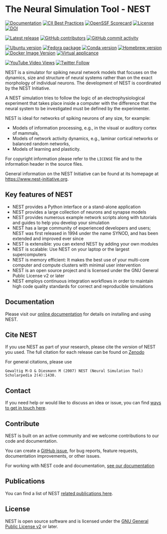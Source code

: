# The Neural Simulation Tool - NEST

[![Documentation](https://img.shields.io/readthedocs/nest-simulator?logo=readthedocs&logo=Read%20the%20Docs&label=Documentation)](https://nest-simulator.org/documentation)
[![CII Best Practices](https://bestpractices.coreinfrastructure.org/projects/2218/badge)](https://bestpractices.coreinfrastructure.org/projects/2218)
[![OpenSSF Scorecard](https://api.scorecard.dev/projects/github.com/nest/nest-simulator/badge)](https://scorecard.dev/viewer/?uri=github.com/nest/nest-simulator)
[![License](http://img.shields.io/:license-GPLv2+-green.svg)](http://www.gnu.org/licenses/gpl-2.0.html)
[![DOI](https://zenodo.org/badge/DOI/10.5281/zenodo.10834751.svg)](https://doi.org/10.5281/zenodo.10834751)

[![Latest release](https://img.shields.io/github/release/nest/nest-simulator.svg?color=brightgreen&label=latest%20release)](https://github.com/nest/nest-simulator/releases)
[![GitHub contributors](https://img.shields.io/github/contributors/nest/nest-simulator?logo=github)](https://github.com/nest/nest-simulator)
[![GitHub commit activity](https://img.shields.io/github/commit-activity/y/nest/nest-simulator?logo=github&color=%23ff6633)](https://github.com/nest/nest-simulator)

[![Ubuntu version](https://img.shields.io/badge/ubuntu-(PPA)-blue?logo=debian)](https://nest-simulator.readthedocs.io/en/latest/installation/)
[![Fedora package](https://img.shields.io/fedora/v/nest?logo=fedora)](https://src.fedoraproject.org/rpms/nest)
[![Conda version](https://img.shields.io/conda/vn/conda-forge/nest-simulator.svg?logo=conda-forge&logoColor=white)](https://anaconda.org/conda-forge/nest-simulator)
[![Homebrew version](https://img.shields.io/homebrew/v/nest.svg?logo=apple)](https://formulae.brew.sh/formula/nest)
[![Docker Image Version](https://img.shields.io/docker/v/nest/nest-simulator?color=blue&label=docker&logo=docker&logoColor=white&sort=semver)](https://hub.docker.com/r/nest/nest-simulator)
[![Virtual applicance](https://img.shields.io/badge/VM-v3.7-blue?logo=CodeSandbox)](https://nest-simulator.readthedocs.io/en/latest/installation/livemedia.html#live-media)

[![YouTube Video Views](https://img.shields.io/youtube/views/K7KXmIv6ROY?style=social)](https://www.youtube.com/results?search_query=nest-simulator+neurons)
[![Twitter Follow](https://img.shields.io/twitter/follow/nestsimulator?style=social)](https://twitter.com/nestsimulator)

NEST is a simulator for spiking neural network models that focuses on the
dynamics, size and structure of neural systems rather than on the exact
morphology of individual neurons. The development of NEST is coordinated by the
NEST Initiative.

A NEST simulation tries to follow the logic of an electrophysiological
experiment that takes place inside a computer with the difference that the
neural system to be investigated must be defined by the experimenter.

NEST is ideal for networks of spiking neurons of any size, for example:

- Models of information processing, e.g., in the visual or auditory cortex of
  mammals,
- Models of network activity dynamics, e.g., laminar cortical networks or
  balanced random networks,
- Models of learning and plasticity.

For copyright information please refer to the `LICENSE` file and to the
information header in the source files.

General information on the NEST Initiative can be found at
its homepage at https://www.nest-initiative.org.

## Key features of NEST

* NEST provides a Python interface or a stand-alone application
* NEST provides a large collection of neurons and synapse models
* NEST provides numerous example network scripts along with tutorials and guides to help you
  develop your simulation
* NEST has a large community of experienced developers and users; NEST was first released in 1994 under the name SYNOD, and has been extended and improved ever since
* NEST is extensible: you can extend NEST by adding your own modules
* NEST is scalable: Use NEST on your laptop or the largest supercomputers
* NEST is memory efficient: It makes the best use of your multi-core computer and compute clusters with minimal user intervention
* NEST is an open source project and is licensed under the GNU General Public License v2 or later
* NEST employs continuous integration workflows in order to maintain high code quality standards for correct and reproducible simulations


## Documentation

Please visit our [online documentation](https://nest-simulator.readthedocs.io/en/stable/) for details on installing and using NEST.


## Cite NEST

If you use NEST as part of your research, please cite the *version* of NEST you used.
The full citation for each release can be found on [Zenodo](https://zenodo.org/search?q=title%3ANEST%20AND%20-description%3Agraphical%20AND%20simulator&l=list&p=1&s=10&sort=publication-desc)

For general citations, please use

`Gewaltig M-O & Diesmann M (2007) NEST (Neural Simulation Tool) Scholarpedia 2(4):1430.`

## Contact


If you need help or would like to discuss an idea or issue,
you can find [ways to get in touch here](https://nest-simulator.readthedocs.io/en/stable/community.html).


## Contribute

NEST is built on an active community and we welcome contributions to our code and documentation.

You can create a [GitHub issue](https://github.com/nest/nest-simulator/issues/new/choose), for bug reports, feature requests, documentation improvements, or other issues.

For working with NEST code and documentation, [see our documentation](https://nest-simulator.readthedocs.io/en/stable/developer_space/index.html#contribute-to-nest)


## Publications

You can find a list of NEST [related publications here](https://www.nest-simulator.org/publications/).

## License

NEST is open source software and is licensed under the [GNU General Public
License v2](https://www.gnu.org/licenses/old-licenses/gpl-2.0.en.html) or
later.
